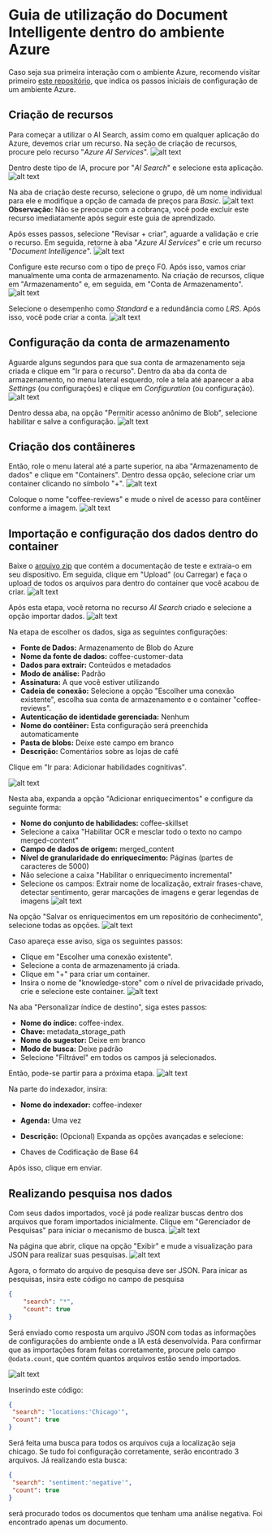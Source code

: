 # Guia de utilização do Document Intelligente dentro do ambiente Azure

Caso seja sua primeira interação com o ambiente Azure, recomendo visitar primeiro [este repositório](https://github.com/HugoCSouza/inicio-azure), que indica os passos iniciais de configuração de um ambiente Azure.

## Criação de recursos

Para começar a utilizar o AI Search, assim como em qualquer aplicação do Azure, devemos criar um recurso. Na seção de criação de recursos, procure pelo recurso "*Azure AI Services*".
![alt text](image.png)

Dentro deste tipo de IA, procure por "*AI Search*" e selecione esta aplicação.
![alt text](image-1.png)

Na aba de criação deste recurso, selecione o grupo, dê um nome individual para ele e modifique a opção de camada de preços para *Basic*.
![alt text](image-2.png)
**Observação:** Não se preocupe com a cobrança, você pode excluir este recurso imediatamente após seguir este guia de aprendizado.

Após esses passos, selecione "Revisar + criar", aguarde a validação e crie o recurso. Em seguida, retorne à aba "*Azure AI Services*" e crie um recurso "*Document Intelligence*".
![alt text](image-3.png)

Configure este recurso com o tipo de preço F0. Após isso, vamos criar manualmente uma conta de armazenamento. Na criação de recursos, clique em "Armazenamento" e, em seguida, em "Conta de Armazenamento".
![alt text](image-4.png)

Selecione o desempenho como *Standard* e a redundância como *LRS*. Após isso, você pode criar a conta.
![alt text](image-5.png)

## Configuração da conta de armazenamento

Aguarde alguns segundos para que sua conta de armazenamento seja criada e clique em "Ir para o recurso". Dentro da aba da conta de armazenamento, no menu lateral esquerdo, role a tela até aparecer a aba *Settings* (ou configurações) e clique em *Configuration* (ou configuração).
![alt text](image-6.png)

Dentro dessa aba, na opção "Permitir acesso anônimo de Blob", selecione habilitar e salve a configuração.
![alt text](image-7.png)

## Criação dos contâineres

Então, role o menu lateral até a parte superior, na aba "Armazenamento de dados" e clique em "Containers". Dentro dessa opção, selecione criar um container clicando no símbolo "+".
![alt text](image-8.png)

Coloque o nome "coffee-reviews" e mude o nivel de acesso para contêiner conforme a imagem.
![alt text](image-9.png)

## Importação e configuração dos dados dentro do container

Baixe o [arquivo zip](https://aka.ms/mslearn-coffee-reviews) que contém a documentação de teste e extraia-o em seu dispositivo. Em seguida, clique em "Upload" (ou Carregar) e faça o upload de todos os arquivos para dentro do container que você acabou de criar.
![alt text](image-11.png)

Após esta etapa, você retorna no recurso *AI Search* criado e selecione a opção importar dados.
![alt text](image-10.png)

Na etapa de escolher os dados, siga as seguintes configurações:

- **Fonte de Dados:** Armazenamento de Blob do Azure
- **Nome da fonte de dados:** coffee-customer-data
- **Dados para extrair:** Conteúdos e metadados
- **Modo de análise:** Padrão
- **Assinatura:** A que você estiver utilizando
- **Cadeia de conexão:** Selecione a opção "Escolher uma conexão existente", escolha sua conta de armazenamento e o container "coffee-reviews".
- **Autenticação de identidade gerenciada:** Nenhum
- **Nome do contêiner:** Esta configuração será preenchida automaticamente
- **Pasta de blobs:** Deixe este campo em branco
- **Descrição:** Comentários sobre as lojas de café

Clique em "Ir para: Adicionar habilidades cognitivas".

![alt text](image-13.png)

Nesta aba, expanda a opção "Adicionar enriquecimentos" e configure da seguinte forma:

- **Nome do conjunto de habilidades:** coffee-skillset
- Selecione a caixa "Habilitar OCR e mesclar todo o texto no campo merged-content"
- **Campo de dados de origem:** merged_content
- **Nível de granularidade do enriquecimento:** Páginas (partes de caracteres de 5000)
- Não selecione a caixa "Habilitar o enriquecimento incremental"
- Selecione os campos: Extrair nome de localização, extrair frases-chave, detectar sentimento, gerar marcações de imagens e gerar legendas de imagens
![alt text](image-14.png)

Na opção "Salvar os enriquecimentos em um repositório de conhecimento", selecione todas as opções.
![alt text](image-16.png)

Caso apareça esse aviso, siga os seguintes passos:

- Clique em "Escolher uma conexão existente".
- Selecione a conta de armazenamento já criada.
- Clique em "+" para criar um container.
- Insira o nome de "knowledge-store" com o nível de privacidade privado, crie e selecione este container.
![alt text](image-15.png)

Na aba "Personalizar índice de destino", siga estes passos:

- **Nome do índice:** coffee-index.
- **Chave:** metadata_storage_path
- **Nome do sugestor:** Deixe em branco
- **Modo de busca:** Deixe padrão
- Selecione "Filtrável" em todos os campos já selecionados.

Então, pode-se partir para a próxima etapa.
![alt text](image-17.png)

Na parte do indexador, insira:

- **Nome do indexador:** coffee-indexer
- **Agenda:** Uma vez
- **Descrição:** (Opcional)
Expanda as opções avançadas e selecione:

- Chaves de Codificação de Base 64

Após isso, clique em enviar. 

## Realizando pesquisa nos dados

Com seus dados importados, você já pode realizar buscas dentro dos arquivos que foram importados inicialmente. Clique em "Gerenciador de Pesquisas" para iniciar o mecanismo de busca.
![alt text](image-18.png)

Na página que abrir, clique na opção "Exibir" e mude a visualização para JSON para realizar suas pesquisas.
![alt text](image-19.png)

Agora, o formato do arquivo de pesquisa deve ser JSON. Para inicar as pesquisas, insira este código no campo de pesquisa

```json
{
    "search": "*",
    "count": true
}
```

Será enviado como resposta um arquivo JSON com todas as informações de configurações do ambiente onde a IA está desenvolvida. Para confirmar que as importações foram feitas corretamente, procure pelo campo `@odata.count`, que contém quantos arquivos estão sendo importados.

![alt text](image-20.png)

Inserindo este código:

```json
{
 "search": "locations:'Chicago'",
 "count": true
}
```

Será feita uma busca para todos os arquivos cuja a localização seja chicago. Se tudo foi configuração corretamente, serão encontrado 3 arquivos. Já realizando esta busca:

```json
{
 "search": "sentiment:'negative'",
 "count": true
}
```

será procurado todos os documentos que tenham uma análise negativa. Foi encontrado apenas um documento.